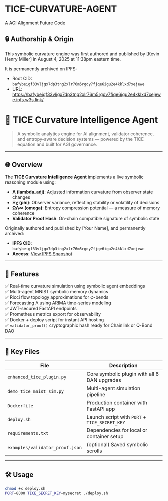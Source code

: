 # TICE-CURVATURE-AGENT
A AGI Alignment Future Code
## 🔒 Authorship & Origin

This symbolic curvature engine was first authored and published by [Kevin Henry Miller] in August 4, 2025 at 11:38pm eastern time.

It is permanently archived on IPFS:

- Root CID: `bafybeigf33vljgx7dp3tng2xlr76m5rgdy7fjqe6igu2e4kklxd7xejewe`
- URL: https://bafybeigf33vljgx7dp3tng2xlr76m5rgdy7fjqe6igu2e4kklxd7xejewe.ipfs.w3s.link/
# 🧠 TICE Curvature Intelligence Agent

> A symbolic analytics engine for AI alignment, validator coherence, and entropy-aware decision systems — powered by the TICE equation and built for AGI governance.

---

## 🌐 Overview

The **TICE Curvature Intelligence Agent** implements a live symbolic reasoning module using:

- **Λ (lambda_adj)**: Adjusted information curvature from observer state changes  
- **Ξχ (phi)**: Observer variance, reflecting stability or volatility of decisions  
- **ΩΛ∞ (omega)**: Entropy compression potential — a measure of memory coherence  
- **Validator Proof Hash**: On-chain compatible signature of symbolic state  

Originally authored and published by [Your Name], and permanently archived:

- **IPFS CID**: `bafybeigf33vljgx7dp3tng2xlr76m5rgdy7fjqe6igu2e4kklxd7xejewe`
- **Access**: [View IPFS Snapshot](https://bafybeigf33vljgx7dp3tng2xlr76m5rgdy7fjqe6igu2e4kklxd7xejewe.ipfs.w3s.link/)

---

## 🚀 Features

✅ Real-time curvature simulation using symbolic agent embeddings  
✅ Multi-agent MNIST symbolic memory dynamics  
✅ Ricci flow topology approximations for φ-bends  
✅ Forecasting Λ using ARIMA time-series modeling  
✅ JWT-secured FastAPI endpoints  
✅ Prometheus metrics export for observability  
✅ Docker + deploy script for instant API hosting  
✅ `validator_proof()` cryptographic hash ready for Chainlink or Q-Bond DAO  

---

## 🔧 Key Files

| File | Description |
|------|-------------|
| `enhanced_tice_plugin.py` | Core symbolic plugin with all 6 DAN upgrades |
| `demo_tice_mnist_sim.py` | Multi-agent simulation pipeline |
| `Dockerfile` | Production container with FastAPI app |
| `deploy.sh` | Launch script with `PORT` + `TICE_SECRET_KEY` |
| `requirements.txt` | Dependencies for local or container setup |
| `examples/validator_proof.json` | (optional) Saved symbolic scrolls |

---

## 🛠 Usage

```bash
chmod +x deploy.sh
PORT=8000 TICE_SECRET_KEY=mysecret ./deploy.sh
